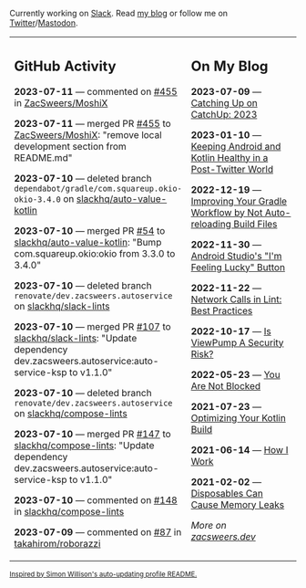 Currently working on [Slack](https://slack.com/). Read [my blog](https://zacsweers.dev/) or follow me on [Twitter](https://twitter.com/ZacSweers)/[Mastodon](https://hachyderm.io/@ZacSweers).

<table><tr><td valign="top" width="60%">

## GitHub Activity
<!-- githubActivity starts -->
**2023-07-11** — commented on [#455](https://github.com/ZacSweers/MoshiX/pull/455#issuecomment-1630938665) in [ZacSweers/MoshiX](https://github.com/ZacSweers/MoshiX)

**2023-07-11** — merged PR [#455](https://github.com/ZacSweers/MoshiX/pull/455) to [ZacSweers/MoshiX](https://github.com/ZacSweers/MoshiX): "remove local development section from README.md"

**2023-07-10** — deleted branch `dependabot/gradle/com.squareup.okio-okio-3.4.0` on [slackhq/auto-value-kotlin](https://github.com/slackhq/auto-value-kotlin)

**2023-07-10** — merged PR [#54](https://github.com/slackhq/auto-value-kotlin/pull/54) to [slackhq/auto-value-kotlin](https://github.com/slackhq/auto-value-kotlin): "Bump com.squareup.okio:okio from 3.3.0 to 3.4.0"

**2023-07-10** — deleted branch `renovate/dev.zacsweers.autoservice` on [slackhq/slack-lints](https://github.com/slackhq/slack-lints)

**2023-07-10** — merged PR [#107](https://github.com/slackhq/slack-lints/pull/107) to [slackhq/slack-lints](https://github.com/slackhq/slack-lints): "Update dependency dev.zacsweers.autoservice:auto-service-ksp to v1.1.0"

**2023-07-10** — deleted branch `renovate/dev.zacsweers.autoservice` on [slackhq/compose-lints](https://github.com/slackhq/compose-lints)

**2023-07-10** — merged PR [#147](https://github.com/slackhq/compose-lints/pull/147) to [slackhq/compose-lints](https://github.com/slackhq/compose-lints): "Update dependency dev.zacsweers.autoservice:auto-service-ksp to v1.1.0"

**2023-07-10** — commented on [#148](https://github.com/slackhq/compose-lints/issues/148#issuecomment-1629251812) in [slackhq/compose-lints](https://github.com/slackhq/compose-lints)

**2023-07-09** — commented on [#87](https://github.com/takahirom/roborazzi/pull/87#issuecomment-1628010811) in [takahirom/roborazzi](https://github.com/takahirom/roborazzi)
<!-- githubActivity ends -->
</td><td valign="top" width="40%">

## On My Blog
<!-- blog starts -->
**2023-07-09** — [Catching Up on CatchUp: 2023](https://www.zacsweers.dev/catching-up-on-catchup-2023/)

**2023-01-10** — [Keeping Android and Kotlin Healthy in a Post-Twitter World](https://www.zacsweers.dev/keeping-android-healthy/)

**2022-12-19** — [Improving Your Gradle Workflow by Not Auto-reloading Build Files](https://www.zacsweers.dev/improving-your-workflow-by-not-auto-reloading-build-files/)

**2022-11-30** — [Android Studio's "I'm Feeling Lucky" Button](https://www.zacsweers.dev/android-studios-im-feeling-lucky-button/)

**2022-11-22** — [Network Calls in Lint: Best Practices](https://www.zacsweers.dev/network-calls-in-lint-best-practices/)

**2022-10-17** — [Is ViewPump A Security Risk?](https://www.zacsweers.dev/is-viewpump-a-security-risk/)

**2022-05-23** — [You Are Not Blocked](https://www.zacsweers.dev/you-are-not-blocked/)

**2021-07-23** — [Optimizing Your Kotlin Build](https://www.zacsweers.dev/optimizing-your-kotlin-build/)

**2021-06-14** — [How I Work](https://www.zacsweers.dev/how-i-work/)

**2021-02-02** — [Disposables Can Cause Memory Leaks](https://www.zacsweers.dev/disposables-can-cause-memory-leaks/)
<!-- blog ends -->
_More on [zacsweers.dev](https://zacsweers.dev/)_
</td></tr></table>

<sub><a href="https://simonwillison.net/2020/Jul/10/self-updating-profile-readme/">Inspired by Simon Willison's auto-updating profile README.</a></sub>